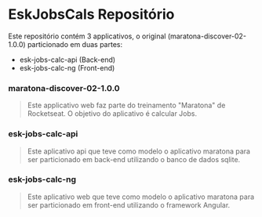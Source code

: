 # EskJobsCals Repositório

Este repositório contém 3 applicativos, o original (maratona-discover-02-1.0.0) particionado em duas partes: 
- esk-jobs-calc-api (Back-end)
- esk-jobs-calc-ng (Front-end)

### maratona-discover-02-1.0.0
>Este applicativo web faz parte do treinamento "Maratona" de Rocketseat.
O objetivo do aplicativo é calcular Jobs.

### esk-jobs-calc-api 
>Este aplicativo api que teve como modelo o aplicativo maratona para ser particionado em back-end utilizando o banco de dados sqlite.

### esk-jobs-calc-ng 
>Este aplicativo web que teve como modelo o aplicativo maratona para ser particionado em front-end utilizando o framework Angular.
